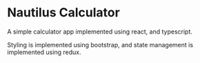 # Nautilus Calculator

A simple calculator app implemented using react, and typescript.

Styling is implemented using bootstrap, and state management is
implemented using redux.